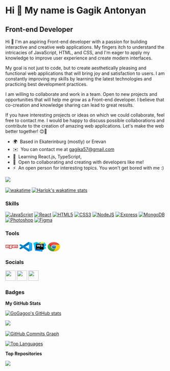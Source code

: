 Hi 👋 My name is Gagik Antonyan
===============================

Front-end Developer
-------------------------

Hi 👋 I'm an aspiring Front-end developer with a passion for building interactive and creative web applications. My fingers itch to understand the intricacies of JavaScript, HTML, and CSS, and I'm eager to apply my knowledge to improve user experience and create modern interfaces.

My goal is not just to code, but to create aesthetically pleasing and functional web applications that will bring joy and satisfaction to users. I am constantly improving my skills by learning the latest technologies and practicing best development practices.

I am willing to collaborate and work in a team. Open to new projects and opportunities that will help me grow as a Front-end developer. I believe that co-creation and knowledge sharing can lead to great results.

If you have interesting projects or ideas on which we could collaborate, feel free to contact me. I would be happy to discuss possible collaborations and contribute to the creation of amazing web applications. Let's make the web better together! 😊🚀

* 🌍  Based in Ekaterinburg (mostly) or Erevan
* ✉️  You can contact me at [gagika57@gmail.com](mailto:gagika57@gmail.com)
* 🧠  Learning React.js, TypeScript,
* 🤝  Open to collaborating and creating with developers like me!
* ⚡  An open person for interesting topics. You won't get bored with me :)

<a href="https://www.github.com/GoGagoo" target="_blank" rel="noreferrer"><img
src="https://img.shields.io/github/followers/GoGagoo?logo=github&style=for-the-badge&color=ef4444&labelColor=1c1917" /></a>

[![wakatime](https://wakatime.com/badge/user/47df1868-9709-4362-8f70-e8b029c6abd6.svg)](https://wakatime.com/@47df1868-9709-4362-8f70-e8b029c6abd6)
[![Harlok's wakatime stats](https://github-readme-stats.vercel.app/api/wakatime?username=GoGago)](https://github.com/anuraghazra/github-readme-stats)


### Skills


<p align="left">
<a href="https://developer.mozilla.org/en-US/docs/Web/JavaScript" target="_blank" rel="noreferrer"><img src="https://raw.githubusercontent.com/danielcranney/readme-generator/main/public/icons/skills/javascript-colored.svg" width="36" height="36" alt="JavaScript" /></a>
<a href="https://reactjs.org/" target="_blank" rel="noreferrer"><img src="https://raw.githubusercontent.com/danielcranney/readme-generator/main/public/icons/skills/react-colored.svg" width="36" height="36" alt="React" /></a>
<a href="https://developer.mozilla.org/en-US/docs/Glossary/HTML5" target="_blank" rel="noreferrer"><img src="https://raw.githubusercontent.com/danielcranney/readme-generator/main/public/icons/skills/html5-colored.svg" width="36" height="36" alt="HTML5" /></a>
<a href="https://www.w3.org/TR/CSS/#css" target="_blank" rel="noreferrer"><img src="https://raw.githubusercontent.com/danielcranney/readme-generator/main/public/icons/skills/css3-colored.svg" width="36" height="36" alt="CSS3" /></a>
<a href="https://nodejs.org/en/" target="_blank" rel="noreferrer"><img src="https://raw.githubusercontent.com/danielcranney/readme-generator/main/public/icons/skills/nodejs-colored.svg" width="36" height="36" alt="NodeJS" /></a>
<a href="https://expressjs.com/" target="_blank" rel="noreferrer"><img src="https://raw.githubusercontent.com/danielcranney/readme-generator/main/public/icons/skills/express-colored-dark.svg" width="36" height="36" alt="Express" /></a>
<a href="https://www.mongodb.com/" target="_blank" rel="noreferrer"><img src="https://raw.githubusercontent.com/danielcranney/readme-generator/main/public/icons/skills/mongodb-colored.svg" width="36" height="36" alt="MongoDB" /></a>
<a href="https://www.adobe.com/uk/products/photoshop.html" target="_blank" rel="noreferrer"><img src="https://raw.githubusercontent.com/danielcranney/readme-generator/main/public/icons/skills/photoshop-colored-dark.svg" width="36" height="36" alt="Photoshop" /></a>
<a href="https://www.figma.com/" target="_blank" rel="noreferrer"><img src="https://raw.githubusercontent.com/danielcranney/readme-generator/main/public/icons/skills/figma-colored.svg" width="36" height="36" alt="Figma" /></a>
</p>

### Tools


<p align="left">
  <img align="center" alt="npm" height="30" width="40" src="https://github.com/devicons/devicon/blob/master/icons/npm/npm-original-wordmark.svg"/>
  <img align="center" alt="vscode" height="30" width="40" src="https://github.com/devicons/devicon/blob/master/icons/vscode/vscode-original.svg"/>
  <img align="center" alt="vscode" height="30" width="40" src="https://github.com/JetBrains/logos/blob/master/web/webstorm/webstorm.svg"/>
  <img align="center" alt="vscode" height="30" width="40" src="https://github.com/devicons/devicon/blob/master/icons/chrome/chrome-original.svg"/>
</p>


### Socials

<p align="left"> <a href="https://www.github.com/GoGagoo" target="_blank" rel="noreferrer"><img src="https://raw.githubusercontent.com/danielcranney/readme-generator/main/public/icons/socials/github-dark.svg" width="32" height="32" /></a> <a href="http://www.instagram.com/gago_chad" target="_blank" rel="noreferrer"><img src="https://raw.githubusercontent.com/danielcranney/readme-generator/main/public/icons/socials/instagram.svg" width="32" height="32" /></a> <a href="https://www.twitter.com/GagoAnto1" target="_blank" rel="noreferrer"><img src="https://raw.githubusercontent.com/danielcranney/readme-generator/main/public/icons/socials/twitter.svg" width="32" height="32" /></a></p>

### Badges

<b>My GitHub Stats</b>

<a href="http://www.github.com/GoGagoo"><img src="https://github-readme-stats.vercel.app/api?username=GoGagoo&show_icons=true&hide=&count_private=true&title_color=ef4444&text_color=ffffff&icon_color=ef4444&bg_color=1c1917&hide_border=true&show_icons=true" alt="GoGagoo's GitHub stats" /></a>

<a href="http://www.github.com/GoGagoo"><img src="https://github-readme-streak-stats.herokuapp.com/?user=GoGagoo&stroke=ffffff&background=1c1917&ring=ef4444&fire=ef4444&currStreakNum=ffffff&currStreakLabel=ef4444&sideNums=ffffff&sideLabels=ffffff&dates=ffffff&hide_border=true" /></a>

<a href="http://www.github.com/GoGagoo"><img src="https://github-readme-activity-graph.cyclic.app/graph?username=GoGagoo&bg_color=1c1917&color=ffffff&line=ef4444&point=ffffff&area_color=1c1917&area=true&hide_border=true&custom_title=GitHub%20Commits%20Graph" alt="GitHub Commits Graph" /></a>

<a href="https://github.com/GoGagoo" align="left"><img src="https://github-readme-stats.vercel.app/api/top-langs/?username=GoGagoo&langs_count=10&title_color=ef4444&text_color=ffffff&icon_color=ef4444&bg_color=1c1917&hide_border=true&locale=en&custom_title=Top%20%Languages" alt="Top Languages" /></a>

<b>Top Repositories</b>

<div width="100%" align="center"><a href="https://github.com/GoGagoo/course-project-mern-short-url" align="left"><img align="left" width="45%" src="https://github-readme-stats.vercel.app/api/pin/?username=GoGagoo&repo=course-project-mern-short-url&title_color=ef4444&text_color=ffffff&icon_color=ef4444&bg_color=1c1917&hide_border=true&locale=en" /></a></div><br /><br /><br /><br /><br /><br /><br />
